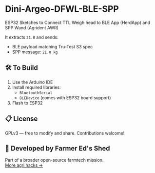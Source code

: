 # Dini-Argeo-DFWL-BLE-SPP
ESP32 Sketches to Connect TTL Weigh head to BLE App (HerdApp) and SPP Wand (Agrident AWR)


It extracts `21.0` and sends:
- BLE payload matching Tru-Test S3 spec
- SPP message: `21.0 kg`

## 🛠️ To Build

1. Use the Arduino IDE
2. Install required libraries:
   - `BluetoothSerial`
   - `BLEDevice` (comes with ESP32 board support)
3. Flash to ESP32

## 📋 License

GPLv3 — free to modify and share. Contributions welcome!

## 🐄 Developed by Farmer Ed's Shed

Part of a broader open-source farmtech mission.  
[More agri hacks →](https://github.com/Farmer-Eds-Shed)
